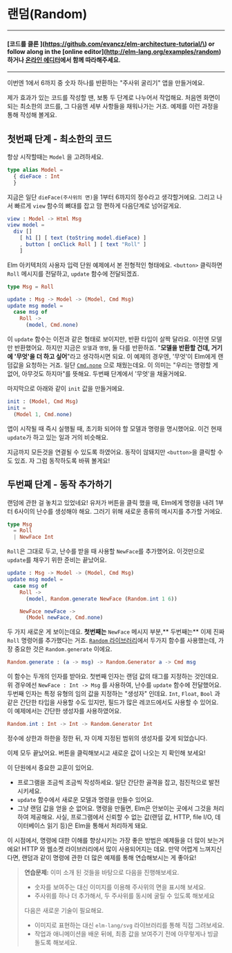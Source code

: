 # 랜덤\(Random\)

---

#### [코드를 클론 ](https://github.com/evancz/elm-architecture-tutorial/\) or follow along in the [online editor]\(http://elm-lang.org/examples/random)하거나 [온라인 에디터](http://elm-lang.org/examples/random)에서 함께 따라해주세요.

---

이번엔 1에서 6까지 중 숫자 하나를 반환하는 "주사위 굴리기" 앱을 만들거에요.

제가 효과가 있는 코드를 작성할 땐, 보통 두 단계로 나누어서 작업해요. 처음엔 화면이 되는 최소한의 코드를, 그 다음엔 세부 사항들을 채워나가는 거죠. 예제를 이런 과정을 통해 작성해 볼게요.

## 첫번째 단계 - 최소한의 코드

항상 시작할때는 `Model` 을 고려하세요.

```elm
type alias Model =
  { dieFace : Int
  }
```

지금은 일단 `dieFace(주사위의 면)`을 1부터 6까지의 정수라고 생각할거에요. 그리고 나서 빠르게 `view` 함수의 뼈대를 잡고 맘 편하게 다음단계로 넘어갈게요.

```elm
view : Model -> Html Msg
view model =
  div []
    [ h1 [] [ text (toString model.dieFace) ]
    , button [ onClick Roll ] [ text "Roll" ]
    ]
```

Elm 아키텍처의 사용자 입력 단원 예제에서 본 전형적인 형태에요. `<button>` 클릭하면  `Roll` 메시지를 전달하고, `update` 함수에 전달되겠죠.

```elm
type Msg = Roll

update : Msg -> Model -> (Model, Cmd Msg)
update msg model =
  case msg of
    Roll ->
      (model, Cmd.none)
```

이 `update` 함수는 이전과 같은 형태로 보이지만, 반환 타입이 살짝 달라요. 이전엔 모델만 반환했어요. 하지만 지금은 `모델`과 `명령`, 둘 다를 반환하죠. "**모델을 반환할 건데, 거기에 '무엇'을 더 하고 싶어**"라고 생각하시면 되요. 이 예제의 경우엔, '무엇'이 Elm에게 랜덤값을 요청하는 거죠. 일단 [`Cmd.none`](https://www.gitbook.com/book/kyunooh/elm/edit#) 으로 채웠는데요. 이 의미는 "우리는 명령할 게 없어, 아무것도 하지마"를 뜻해요. 두번째 단계에서 '무엇'을 채울거에요.

마지막으로 아래와 같이 `init` 값을 만들거에요.

```elm
init : (Model, Cmd Msg)
init =
  (Model 1, Cmd.none)
```

앱이 시작될 때 즉시 실행될 때, 초기화 되어야 할 모델과 명령을 명시했어요. 이건 현재 `update`가 하고 있는 일과 거의 비슷해요.

지금까지 모든것을 연결될 수 있도록 하였어요. 동작이 않돼지만 `<button>`을 클릭할 수도 있죠. 자 그럼 동작하도록 바꿔 볼게요!

## 두번째 단계 - 동작 추가하기

랜덤에 관한 걸 놓치고 있었네요! 유저가 버튼을 클릭 했을 때, Elm에게 명령을 내려 1부터 6사이의 난수를 생성해야 해요. 그러기 위해 새로운 종류의 메시지를 추가할 거에요.

```elm
type Msg
  = Roll
  | NewFace Int
```

`Roll`은 그대로 두고, 난수를 받을 때 사용할 `NewFace`를 추가했어요. 이것만으로 `update`를 채우기 위한 준비는 끝났어요.

```elm
update : Msg -> Model -> (Model, Cmd Msg)
update msg model =
  case msg of
    Roll ->
      (model, Random.generate NewFace (Random.int 1 6))

    NewFace newFace ->
      (Model newFace, Cmd.none)
```

두 가지 새로운 게 보이는데요. **첫번째는** `NewFace` 메시지 부분,** 두번째는** 이제 진짜 `Roll` 명령어를 추가했다는 거죠. [`Random` 라이브러리](http://package.elm-lang.org/packages/elm-lang/core/latest/Random)에서 두가지 함수를 사용했는데, 가장 중요한 것은 `Random.generate` 이에요.

```elm
Random.generate : (a -> msg) -> Random.Generator a -> Cmd msg
```

이 함수는 두개의 인자를 받아요. 첫번째 인자는 랜덤 값의 태그를 지정하는 것인데요. 위 경우에선 `NewFace : Int -> Msg` 를 사용하여, 난수를 `update` 함수에 전달했어요. 두번째 인자는 특정 유형의 임의 값을 지정하는 "생성자" 인데요. `Int`, `Float`, `Bool` 과 같은 간단한 타입을 사용할 수도 있지만, 필드가 많은 레코드에서도 사용할 수 있어요. 이 예제에서는 간단한 생성자를 사용하였어요.

```elm
Random.int : Int -> Int -> Random.Generator Int
```

정수에 상한과 하한을 정한 뒤, 자 이제 지정된 범위의 생성자를 갖게 되었습니다.

이제 모두 끝났어요. 버튼을 클릭해보시고 새로운 값이 나오는 지 확인해 보세요!

이 단원에서 중요한 교훈이 있어요.

* 프로그램을 조금씩 조금씩 작성하세요. 일단 간단한 골격을 잡고, 점진적으로 발전시키세요.
* `update` 함수에서 새로운 모델과 명령을 만들수 있어요. 
* 그냥 랜덤 값을 얻을 순 없어요. 명령을 만들면, Elm은 안보이는 곳에서 그것을 처리하여 제공해요. 사실, 프로그램에서 신뢰할 수 없는 값\(랜덤 값, HTTP, file I/O, 데이터베이스 읽기 등\)은 Elm을 통해서 처리하게 돼요.

이 시점에서, 명령에 대한 이해를 향상시키는 가장 좋은 방법은 예제들을 더 많이 보는거에요!  HTTP 와 웹소켓 라이브러리에서 많이 사용되어지는 데요. 만약 어렵게 느껴지신다면, 랜덤과 같이 명령에 관한 더 많은 예제를 통해 연습해보시는 게 좋아요!

> **연습문제:** 이미 소개 된 것들을 바탕으로 다음을 진행해보세요.
>
> * 숫자를 보여주는 대신 이미지를 이용해 주사위의 면을 표시해 보세요.
> * 주사위를 하나 더 추가해서, 두 주사위를 동시에 굴릴 수 있도록 해보세요
>
> 다음은 새로운 기술이 필요해요.
>
> * 이미지로 표현하는 대신 `elm-lang/svg` 라이브러리를 통해 직접 그려보세요.
> * 작업과 애니메이션을 배운 뒤에, 최종 값을 보여주기 전에 아무렇게나 빙글 돌도록 해보세요.



